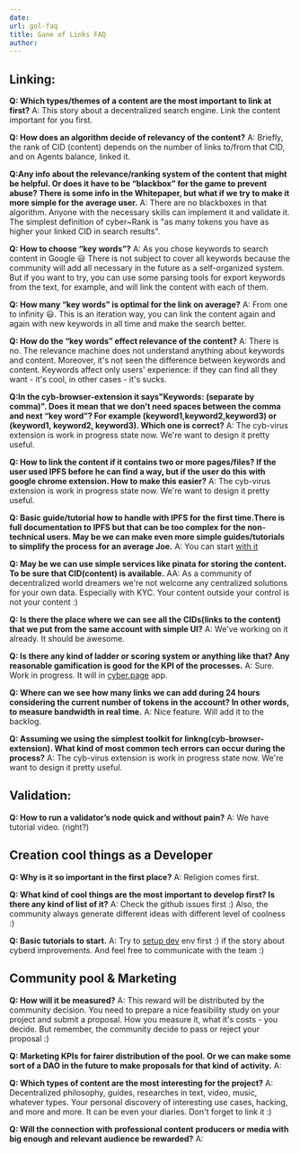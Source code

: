 ```yaml
---
date: 
url: gol-faq
title: Gane of Links FAQ
author: 
---
```


## Linking:
**Q: Which types/themes of a content are the most important to link at first?**
A: This story about a decentralized search engine. Link the content important for you first.

**Q: How does an algorithm decide of relevancy of the content?**
A: Briefly, the rank of CID (content) depends on the number of links to/from that CID, and on Agents balance, linked it.

**Q:Any info about the relevance/ranking system of the content that might be helpful. Or does it have to be “blackbox” for the game to prevent abuse? There is some info in the Whitepaper, but what if we try to make it more simple for the average user.**
A: There are no blackboxes in that algorithm. Anyone with the necessary skills can implement it and validate it. The simplest definition of cyber~Rank is "as many tokens you have as higher your linked CID in search results".

**Q: How to choose “key words”?**
A: As you chose keywords to search content in Google 😃 There is not subject to cover all keywords because the community will add all necessary in the future as a self-organized system. But if you want to try, you can use some parsing tools for export keywords from the text, for example, and will link the content with each of them.

**Q: How many “key words” is optimal for the link on average?**
A: From one to infinity 😃. This is an iteration way, you can link the content again and again with new keywords in all time and make the search better.

**Q: How do the “key words” effect relevance of the content?**
A: There is no. The relevance machine does not understand anything about keywords and content. Moreover, it's not seen the difference between keywords and content. Keywords affect only users' experience: if they can find all they want - it's cool, in other cases - it's sucks.

**Q:In the cyb-browser-extension it says"Keywords: (separate by comma)". Does it mean that we don’t need spaces between the comma and next “key word”? For example (keyword1,keyword2,keyword3) or (keyword1, keyword2, keyword3). Which one is correct?**
A: The cyb-virus extension is work in progress state now. We're want to design it pretty useful.

**Q: How to link the content if it contains two or more pages/files? If the user used IPFS before he can find a way, but if the user do this with google chrome extension. How to make this easier?**
A: The cyb-virus extension is work in progress state now. We're want to design it pretty useful.

**Q: Basic guide/tutorial how to handle with IPFS for the first time.There is full documentation to IPFS but that can be too complex for the non-technical users. May be we can make even more simple guides/tutorials to simplify the process for an average Joe.**
A: You can start [with it](https://flyingzumwalt.gitbooks.io/decentralized-web-primer/)

**Q: May be we can use simple services like pinata for storing the content. To be sure that CID(content) is available.**
AA: As a community of decentralized world dreamers we're not welcome any centralized solutions for your own data. Especially with KYC. Your content outside your control is not your content :)

**Q: Is there the place where we can see all the CIDs(links to the content) that we put from the same account with simple UI?**
A: We've working on it already. It should be awesome.

**Q: Is there any kind of ladder or scoring system or anything like that? Any reasonable gamification is good for the KPI of the processes.**
A: Sure. Work in progress. It will in [cyber.page](https://cyber.page/) app.

**Q: Where can we see how many links we can add during 24 hours considering the current number of tokens in the account? In other words, to measure bandwidth in real time.**
A: Nice feature. Will add it to the backlog.

**Q: Assuming we using the simplest toolkit for linkng(cyb-browser-extension). What kind of most common tech errors can occur during the process?**
A: The cyb-virus extension is work in progress state now. We're want to design it pretty useful.

## Validation:

**Q: How to run a validator’s node quick and without pain?**
A: We have tutorial video. (right?)

## Creation cool things as a Developer

**Q: Why is it so important in the first place?** 
A: Religion comes first.

**Q: What kind of cool things are the most important to develop first? Is there any kind of list of it?**
A: Check the github issues first :) Also, the community always generate different ideas with different level of coolness :)

**Q: Basic tutorials to start.**
A: Try to [setup dev](https://github.com/cybercongress/cyberd/blob/0.1.5/docs/setup_dev_env.md) env first :) if the story about cyberd improvements. And feel free to communicate with the team :)

## Community pool & Marketing

**Q: How will it be measured?**
A: This reward will be distributed by the community decision. You need to prepare a nice feasibility study on your project and submit a proposal. How you measure it, what it's costs - you decide. But remember, the community decide to pass or reject your proposal :)

**Q: Marketing KPIs for fairer distribution of the pool. Or we can make some sort of a DAO in the future to make proposals for that kind of activity.**
A:

**Q: Which types of content are the most interesting for the project?**
A: Decentralized philosophy, guides, researches in text, video, music, whatever types. Your personal discovery of interesting use cases, hacking, and more and more. It can be even your diaries. Don't forget to link it :)

**Q: Will the connection with professional content producers or media with big enough and relevant audience be rewarded?**
A: 